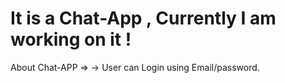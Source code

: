 # It is a Chat-App , Currently I am working on it !

About Chat-APP =>
   -> User can Login using Email/password.
